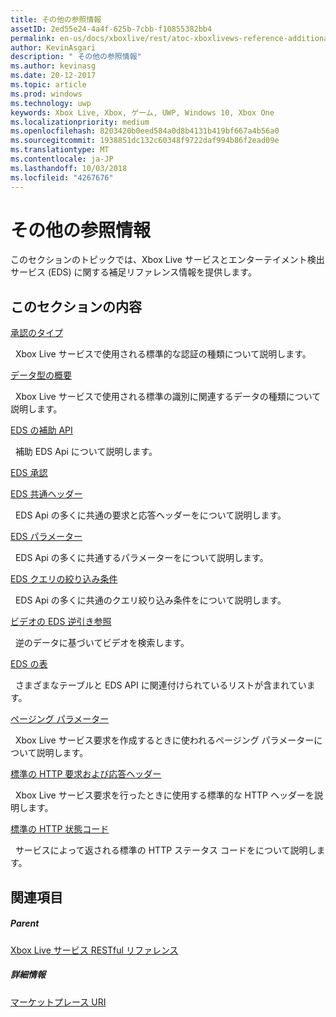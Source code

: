 ```yaml
---
title: その他の参照情報
assetID: 2ed55e24-4a4f-625b-7cbb-f10855382bb4
permalink: en-us/docs/xboxlive/rest/atoc-xboxlivews-reference-additional.html
author: KevinAsgari
description: " その他の参照情報"
ms.author: kevinasg
ms.date: 20-12-2017
ms.topic: article
ms.prod: windows
ms.technology: uwp
keywords: Xbox Live, Xbox, ゲーム, UWP, Windows 10, Xbox One
ms.localizationpriority: medium
ms.openlocfilehash: 8203420b0eed584a0d8b4131b419bf667a4b56a0
ms.sourcegitcommit: 1938851dc132c60348f9722daf994b86f2ead09e
ms.translationtype: MT
ms.contentlocale: ja-JP
ms.lasthandoff: 10/03/2018
ms.locfileid: "4267676"
---
```

# <a name="additional-reference"></a>その他の参照情報

このセクションのトピックでは、Xbox Live サービスとエンターテイメント検出サービス (EDS) に関する補足リファレンス情報を提供します。

<a id="ID4EZ"></a>


## <a name="in-this-section"></a>このセクションの内容

[承認のタイプ](authorizationtypes.md)

&nbsp;&nbsp;Xbox Live サービスで使用される標準的な認証の種類について説明します。

[データ型の概要](datatypeoverview.md)

&nbsp;&nbsp;Xbox Live サービスで使用される標準の識別に関連するデータの種類について説明します。

[EDS の補助 API](eds-apis.md)

&nbsp;&nbsp;補助 EDS Api について説明します。

[EDS 承認](edsauthorization.md)

[EDS 共通ヘッダー](edscommonheaders.md)

&nbsp;&nbsp;EDS Api の多くに共通の要求と応答ヘッダーをについて説明します。

[EDS パラメーター](edsparameters.md)

&nbsp;&nbsp;EDS Api の多くに共通するパラメーターをについて説明します。

[EDS クエリの絞り込み条件](edsqueryrefiners.md)

&nbsp;&nbsp;EDS Api の多くに共通のクエリ絞り込み条件をについて説明します。

[ビデオの EDS 逆引き参照](edsreverselookup.md)

&nbsp;&nbsp;逆のデータに基づいてビデオを検索します。

[EDS の表](edstables.md)

&nbsp;&nbsp;さまざまなテーブルと EDS API に関連付けられているリストが含まれています。

[ページング パラメーター](pagingparameters.md)

&nbsp;&nbsp;Xbox Live サービス要求を作成するときに使われるページング パラメーターについて説明します。

[標準の HTTP 要求および応答ヘッダー](httpstandardheaders.md)

&nbsp;&nbsp;Xbox Live サービス要求を行ったときに使用する標準的な HTTP ヘッダーを説明します。

[標準の HTTP 状態コード](httpstatuscodes.md)

&nbsp;&nbsp;サービスによって返される標準の HTTP ステータス コードをについて説明します。

<a id="ID4ECC"></a>


## <a name="see-also"></a>関連項目

<a id="ID4EEC"></a>


##### <a name="parent"></a>Parent

 [Xbox Live サービス RESTful リファレンス](../atoc-xboxlivews-reference.md)


<a id="ID4EOC"></a>


##### <a name="further-information"></a>詳細情報

 [マーケットプレース URI](../uri/marketplace/atoc-reference-marketplace.md)
